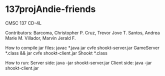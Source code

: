 # 137projAndie-friends
CMSC 137
CD-4L

Contributors:
Barcoma, Christopher P.
Cruz, Trevor Jove T.
Santos, Andrea Marie M.
Villador, Marvin Jerald F.

How to compile jar files: 
javac *.java
jar cvfe shookt-server.jar GameServer *.class && jar cvfe shookt-client.jar Shookt *.class

How to run: 
Server side: java -jar shookt-server.jar <number of players> <number of game minutes> <port no.>
Client side: java -jar shookt-client.jar <IP Address of server> <port no.>
